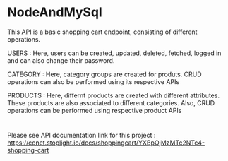 # NodeAndMySql

This API is a basic shopping cart endpoint, consisting of different operations.

USERS : Here, users can be created, updated, deleted, fetched, logged in and can also change their password.

CATEGORY : Here, category groups are created for produts. CRUD operations can also be performed using its respective APIs

PRODUCTS : Here, differnt products are created with different attributes. These products are also associated to different categories. Also, CRUD operations can be performed using respective product APIs

#

Please see API documentation link for this project : https://conet.stoplight.io/docs/shoppingcart/YXBpOjMzMTc2NTc4-shopping-cart
